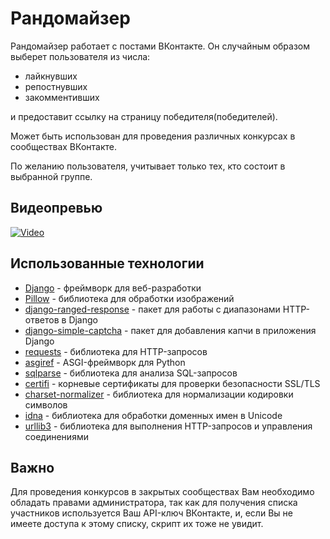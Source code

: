 # Рандомайзер
Рандомайзер работает с постами ВКонтакте. Он случайным образом выберет пользователя из числа:
- лайкнувших
- репостнувших
- закомментивших


и предоставит ссылку на страницу победителя(победителей).

Может быть использован для проведения различных конкурсах в сообществах ВКонтакте.

По желанию пользователя, учитывает только тех, кто состоит в выбранной группе.

## Видеопревью
[![Video](https://img.youtube.com/vi/lGXnJSgIIc8/0.jpg)](https://youtu.be/lGXnJSgIIc8)

## Использованные технологии

- [Django](https://www.djangoproject.com/) - фреймворк для веб-разработки
- [Pillow](https://pillow.readthedocs.io/en/stable/) - библиотека для обработки изображений
- [django-ranged-response](https://github.com/django-storages/django-ranged-response) - пакет для работы с диапазонами HTTP-ответов в Django
- [django-simple-captcha](https://pypi.org/project/django-simple-captcha/) - пакет для добавления капчи в приложения Django
- [requests](https://docs.python-requests.org/en/latest/) - библиотека для HTTP-запросов
- [asgiref](https://asgi.readthedocs.io/en/latest/) - ASGI-фреймворк для Python
- [sqlparse](https://pypi.org/project/sqlparse/) - библиотека для анализа SQL-запросов
- [certifi](https://pypi.org/project/certifi/) - корневые сертификаты для проверки безопасности SSL/TLS
- [charset-normalizer](https://pypi.org/project/charset-normalizer/) - библиотека для нормализации кодировки символов
- [idna](https://pypi.org/project/idna/) - библиотека для обработки доменных имен в Unicode
- [urllib3](https://urllib3.readthedocs.io/en/latest/) - библиотека для выполнения HTTP-запросов и управления соединениями

## Важно
Для проведения конкурсов в закрытых сообществах Вам необходимо обладать правами администратора, так как для получения списка участников используется Ваш API-ключ ВКонтакте, и, если Вы не имеете доступа к этому списку, скрипт их тоже не увидит.
